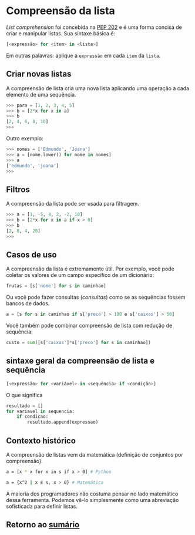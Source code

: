 # Compreensão da lista

*List comprehension* foi concebida na [PEP 202](https://peps.python.org/pep-0202/) e é uma forma concisa de criar e manipular listas. Sua sintaxe básica é:

```python
[<expressão> for <item> in <lista>]
```

Em outras palavras: aplique a `expressão` em cada `item` da `lista`.

## Criar novas listas

A compreensão de lista cria uma nova lista aplicando uma operação a cada elemento de uma sequência.

``` python
>>> para = [1, 2, 3, 4, 5]
>>> b = [2*x for x in a]
>>> b
[2, 4, 6, 8, 10]
>>>
```

Outro exemplo:

``` python
>>> nomes = ['Edmundo', 'Joana']
>>> a = [nome.lower() for nome in nomes]
>>> a
['edmundo', 'joana']
>>>
```

## Filtros

A compreensão da lista pode ser usada para filtragem.

``` python
>>> a = [1, -5, 4, 2, -2, 10]
>>> b = [2*x for x in a if x > 0]
>>> b
[2, 8, 4, 20]
>>>
```

## Casos de uso

A compreensão da lista é extremamente útil. Por exemplo, você pode coletar os valores de um campo específico de um dicionário:

``` python
frutas = [s['nome'] for s in caminhao]
```

Ou você pode fazer consultas (*consultas*) como se as sequências fossem bancos de dados.

``` python
a = [s for s in caminhao if s['preco'] > 100 e s['caixas'] > 50]
```

Você também pode combinar compreensão de lista com redução de sequência:

``` python
custo = sum([s['caixas']*s['preco'] for s in caminhao])
```

## sintaxe geral da compreensão de lista e sequência

```python
[<expressão> for <variável> in <sequência> if <condição>]
```

O que significa

``` python
resultado = []
for variavel in sequencia:
    if condicao:
        resultado.append(expressao)
```

## Contexto histórico

A compreensão de listas vem da matemática (definição de conjuntos por compreensão).

``` bash
a = [x * x for x in s if x > 0] # Python

a = {x^2 | x ∈ s, x > 0} # Matemática
```

A maioria dos programadores não costuma pensar no lado matemático dessa ferramenta. Podemos vê-lo simplesmente como uma abreviação sofisticada para definir listas.

## Retorno ao [sumário](./00_Resumo.md)